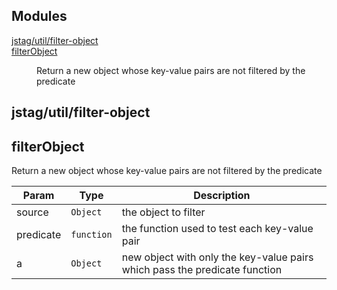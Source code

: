 ## Modules

<dl>
<dt><a href="#module_jstag/util/filter-object">jstag/util/filter-object</a></dt>
<dd></dd>
<dt><a href="#module_filterObject">filterObject</a></dt>
<dd><p>Return a new object whose key-value pairs are not filtered by the predicate</p>
</dd>
</dl>

<a name="module_jstag/util/filter-object"></a>

## jstag/util/filter-object
<a name="module_filterObject"></a>

## filterObject
Return a new object whose key-value pairs are not filtered by the predicate


| Param | Type | Description |
| --- | --- | --- |
| source | <code>Object</code> | the object to filter |
| predicate | <code>function</code> | the function used to test each key-value pair |
| a | <code>Object</code> | new object with only the key-value pairs which pass the     predicate function |

